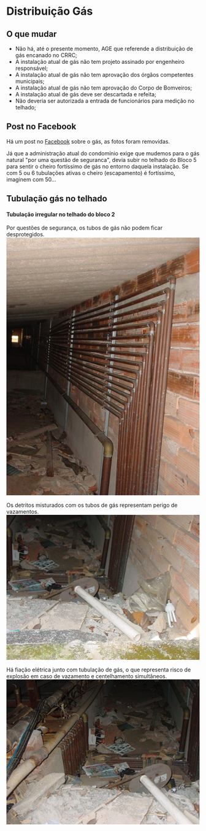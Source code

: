 # Distribuição Gás
  
## O que mudar

- Não há, até o presente momento, AGE que referende a distribuição de gás encanado no CRRC;
- A instalação atual de gás não tem projeto assinado por engenheiro responsável;
- A instalação atual de gás não tem aprovação dos órgãos competentes municipais;
- A instalação atual de gás não tem aprovação do Corpo de Bomveiros;
- A instalação atual de gás deve ser descartada e refeita;
- Não deveria ser autorizada a entrada de funcionários para medição no telhado;

## Post no Facebook

Há um post no [Facebook](https://www.facebook.com/groups/544636398932673/) sobre o gás, as fotos foram removidas.

Já que a administração atual do condomínio exige que mudemos para o gás natural "por uma questão de seguranca", devia subir no telhado do Bloco 5 para sentir o cheiro fortíssimo de gás no entorno daquela instalação. Se com 5 ou 6 tubulações ativas o cheiro (escapamento) é fortíssimo, imaginem com 50...

## Tubulação gás no telhado

#### Tubulação irregular no telhado do bloco 2

Por questões de segurança, os tubos de gás não podem ficar desprotegidos.
![tubos gás no telhado bloco 2](/img/gas-b2-laje1.jpg)

Os detritos misturados com os tubos de gás representam perigo de vazamentos.
![tubos gás no telhado bloco 2](/img/gas-b2-laje2.jpg)

Há fiação elétrica junto com tubulação de gás, o que representa risco de explosão em caso de vazamento e centelhamento simultâneos.
![tubos gás no telhado bloco 2](/img/gas-b2-laje3.jpg)
